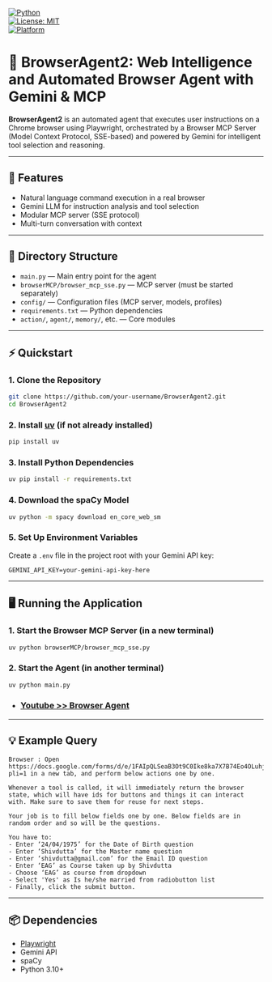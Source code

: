 [![Python](https://img.shields.io/badge/python-3.10%2B-blue?logo=python)](https://www.python.org/)  
[![License: MIT](https://img.shields.io/badge/license-MIT-green)](./LICENSE)  
[![Platform](https://img.shields.io/badge/platform-Windows%20%7C%20Mac-blue)](#)

# 🤖 BrowserAgent2: Web Intelligence and Automated Browser Agent with Gemini & MCP

**BrowserAgent2** is an automated agent that executes user instructions on a Chrome browser using Playwright, orchestrated by a Browser MCP Server (Model Context Protocol, SSE-based) and powered by Gemini for intelligent tool selection and reasoning.

---

## 🚀 Features
- Natural language command execution in a real browser
- Gemini LLM for instruction analysis and tool selection
- Modular MCP server (SSE protocol)
- Multi-turn conversation with context

---

## 📁 Directory Structure
- `main.py` — Main entry point for the agent  
- `browserMCP/browser_mcp_sse.py` — MCP server (must be started separately)  
- `config/` — Configuration files (MCP server, models, profiles)  
- `requirements.txt` — Python dependencies  
- `action/`, `agent/`, `memory/`, etc. — Core modules

---

## ⚡ Quickstart

### 1. Clone the Repository
```bash
git clone https://github.com/your-username/BrowserAgent2.git
cd BrowserAgent2
```

### 2. Install [uv](https://github.com/astral-sh/uv) (if not already installed)
```bash
pip install uv
```

### 3. Install Python Dependencies
```bash
uv pip install -r requirements.txt
```

### 4. Download the spaCy Model
```bash
uv python -m spacy download en_core_web_sm
```

### 5. Set Up Environment Variables
Create a `.env` file in the project root with your Gemini API key:
```env
GEMINI_API_KEY=your-gemini-api-key-here
```

---

## 🖥️ Running the Application

### 1. Start the Browser MCP Server (in a new terminal)
```bash
uv python browserMCP/browser_mcp_sse.py
```

### 2. Start the Agent (in another terminal)
```bash
uv python main.py
```
* ### [Youtube >> Browser Agent ](https://www.youtube.com/watch?v=RhtAM_9rO7U)
---

## 💡 Example Query
```
Browser : Open https://docs.google.com/forms/d/e/1FAIpQLSeaB3Ot9C0Ike8ka7X7B74Eo4OLuhj2x7rvH6SaP_ZWUQUE7A/viewform?pli=1 in a new tab, and perform below actions one by one.

Whenever a tool is called, it will immediately return the browser state, which will have ids for buttons and things it can interact with. Make sure to save them for reuse for next steps.

Your job is to fill below fields one by one. Below fields are in random order and so will be the questions.

You have to:
- Enter ‘24/04/1975’ for the Date of Birth question
- Enter ‘Shivdutta’ for the Master name question
- Enter ‘shivdutta@gmail.com’ for the Email ID question
- Enter ‘EAG’ as Course taken up by Shivdutta
- Choose ‘EAG’ as course from dropdown
- Select 'Yes' as Is he/she married from radiobutton list
- Finally, click the submit button.
```

---

## 📦 Dependencies
- [Playwright](https://playwright.dev/python/)
- Gemini API
- spaCy
- Python 3.10+
